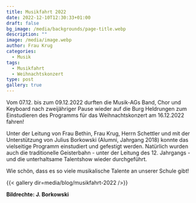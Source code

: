 ```yaml
---
title: Musikfahrt 2022
date: 2022-12-10T12:30:33+01:00
draft: false
bg_image: /media/backgrounds/page-title.webp
description: ""
image: /media/image.webp
author: Frau Krug
categories:
  - Musik
tags:
  - Musikfahrt
  - Weihnachtskonzert
type: post
gallery: true
---
```

Vom 07.12. bis zum 09.12.2022 durften die Musik-AGs Band, Chor und Keyboard nach zweijähriger Pause wieder auf die Burg Heldrungen zum Einstudieren des Programms für das Weihnachtskonzert am 16.12.2022 fahren!

Unter der Leitung von Frau Bethin, Frau Krug, Herrn Schettler und mit der Unterstützung von Julius Borkowski (Alumni, Jahrgang 2018) konnte das vielseitige Programm einstudiert und gefestigt werden. Natürlich wurden auch die traditionelle Geisterbahn - unter der Leitung des 12. Jahrgangs - und die unterhaltsame Talentshow wieder durchgeführt.

Wie schön, dass es so viele musikalische Talente an unserer Schule gibt!

{{< gallery dir=media/blog/musikfahrt-2022 />}}

**Bildrechte: J. Borkowski**

